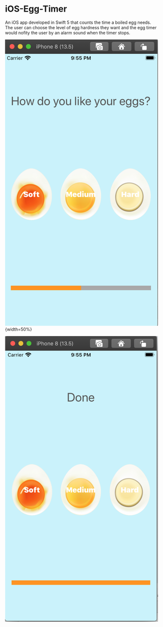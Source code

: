 # iOS-Egg-Timer
An iOS app developed in Swift 5 that counts the time a boiled egg needs. The user can choose the level of egg hardness they want and the egg timer would nofity the user by an alarm sound when the timer stops. 

![choose hardness](https://github.com/yvoxu/iOS-Egg-Timer/blob/master/app%20demo/app%20demo%201.png){width=50%}

![done](https://github.com/yvoxu/iOS-Egg-Timer/blob/master/app%20demo/app%20demo%202.png)
